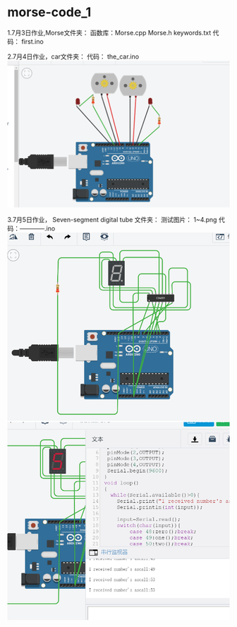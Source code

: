 # morse-code_1

1.7月3日作业,Morse文件夹：
              函数库：Morse.cpp 
                     Morse.h
                     keywords.txt
               代码： first.ino
               
2.7月4日作业，car文件夹：
               代码： the_car.ino
               ![image](https://github.com/fj-lsl/morse-code_1/blob/master/picture/QQ%E6%88%AA%E5%9B%BE20190704103734.png)
               
3.7月5日作业， Seven-segment digital tube 文件夹：
                测试图片： 1~4.png
                代码：————.ino
                ![image](https://github.com/fj-lsl/morse-code_1/blob/master/picture/0.png)
                ![image](https://github.com/fj-lsl/morse-code_1/blob/master/Seven-segment%20digital%20tube/2.png)
